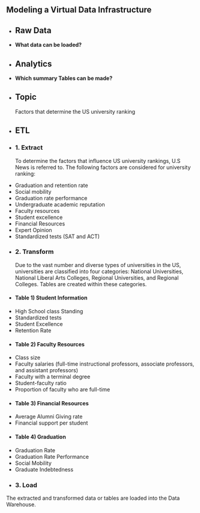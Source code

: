 ## Modeling a Virtual Data Infrastructure

* ## Raw Data
- **What data can be loaded?**
  
* ## Analytics
- **Which summary Tables can be made?**

* ## Topic
  Factors that determine the US university ranking

* ## ETL

* ### 1. Extract
  To determine the factors that influence US university rankings, U.S News is referred to. The following factors are considered for university ranking:
- Graduation and retention rate
- Social mobility
- Graduation rate performance
- Undergraduate academic reputation
- Faculty resources
- Student excellence
- Financial Resources
- Expert Opinion
- Standardized tests (SAT and ACT)

* ### 2. Transform
  Due to the vast number and diverse types of universities in the US, universities are classified into four categories: National Universities, National Liberal Arts Colleges, Regional Universities, and Regional Colleges.     Tables are created within these categories.

* #### Table 1) Student Information
- High School class Standing
- Standardized tests
- Student Excellence
- Retention Rate

* #### Table 2) Faculty Resources
- Class size
- Faculty salaries (full-time instructional professors, associate professors, and assistant professors)
- Faculty with a terminal degree
- Student-faculty ratio
- Proportion of faculty who are full-time

* #### Table 3) Financial Resources
- Average Alumni Giving rate
- Financial support per student

* #### Table 4) Graduation
- Graduation Rate
- Graduation Rate Performance
- Social Mobility
- Graduate Indebtedness

* ### 3. Load
The extracted and transformed data or tables are loaded into the Data Warehouse.
